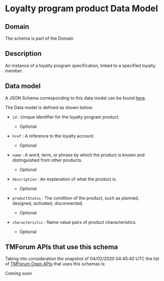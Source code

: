 # Loyalty program product Data Model

## Domain

The  schema is part of the  Domain

## Description

An instance of a loyalty program specification, linked to a specified loyalty member.

## Data model

A JSON Schema corresponding to this data model can be found
[here](https://github.com/tmforum-rand/schemas/blob/candidates/Product/LoyaltyProgramProduct.schema.json).

The Data model is defined as shown below:
- `id` : Unique identifier for the loyalty program product.

  - Optional

- `href` : A reference to the loyalty account.

  - Optional

- `name` : A word, term, or phrase by which the product is known and distinguished from other products.

  - Optional

- `description` : An explanation of what the product is.

  - Optional

- `productStatus` : The condition of the product, such as planned, designed, activated, disconnected.

  - Optional

- `characteristic` : Name value pairs of product characteristics.

  - Optional





## TMForum APIs that use this schema

Taking into consideration the snapshot of 04/02/2020 04:45:40 UTC the list of [TMForum Open APIs](https://www.tmforum.org/open-apis/) that uses this schemas is:

Coming soon